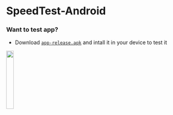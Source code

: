 # SpeedTest-Android

### Want to test app?
* Download  [`app-release.apk`](https://github.com/akardas16/SpeedTest/blob/main/app/release/app-release.apk) and intall it in your device to test it

<img src="https://github.com/akardas16/SpeedTest/blob/main/20240730_170616.gif" width="20%" >

